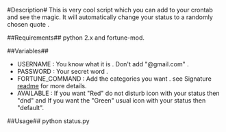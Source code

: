 #Description#
This is very cool script which you can add to your crontab and see the magic. It will automatically change your status to a randomly chosen quote .

##Requirements##
python 2.x and fortune-mod.

##Variables##

* USERNAME : You know what it is . Don't add "@gmail.com" .
* PASSWORD : Your secret word .
* FORTUNE_COMMAND : Add the categories you want . see Signature [readme](http://github.com/satvikc/Signature) for more details.
* AVAILABLE : If you want "Red" do not disturb icon with your status  then "dnd" and If you want the "Green" usual icon with your status then "default".

##Usage##
python status.py
